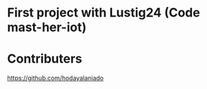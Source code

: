# First project with Lustig24 (Code mast-her-iot)

# Contributers

https://github.com/hodayalaniado

